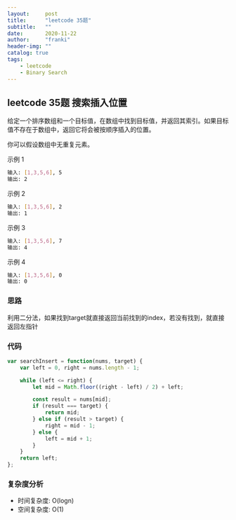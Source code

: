 ```yaml
---
layout:     post
title:      "leetcode 35题"
subtitle:   ""
date:       2020-11-22
author:     "franki"
header-img: ""
catalog: true
tags:
    - leetcode
    - Binary Search
---
```


## leetcode 35题 搜索插入位置

给定一个排序数组和一个目标值，在数组中找到目标值，并返回其索引。如果目标值不存在于数组中，返回它将会被按顺序插入的位置。

你可以假设数组中无重复元素。

示例 1

```bash
输入: [1,3,5,6], 5
输出: 2
```

示例 2

```bash
输入: [1,3,5,6], 2
输出: 1
```

示例 3

```bash
输入: [1,3,5,6], 7
输出: 4
```

示例 4

```bash
输入: [1,3,5,6], 0
输出: 0
```

### 思路

利用二分法，如果找到target就直接返回当前找到的index，若没有找到，就直接返回左指针

### 代码

```js
var searchInsert = function(nums, target) {
    var left = 0, right = nums.length - 1;

    while (left <= right) {
        let mid = Math.floor((right - left) / 2) + left;

        const result = nums[mid];
        if (result === target) {
            return mid;
        } else if (result > target) {
            right = mid - 1;
        } else {
            left = mid + 1;
        }
    }
    return left;
};
```

### 复杂度分析

- 时间复杂度: O(logn)
- 空间复杂度: O(1)
